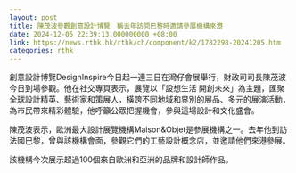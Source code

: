 ```yaml
---
layout: post
title: 陳茂波參觀創意設計博覽　稱去年訪問巴黎時邀請參展機構來港
date: 2024-12-05 22:39:13.000000000 +08:00
link: https://news.rthk.hk/rthk/ch/component/k2/1782298-20241205.htm
categories: rthk
---
```


創意設計博覽DesignInspire今日起一連三日在灣仔會展舉行，財政司司長陳茂波今日到場參觀。他在社交專頁表示，展覽以「設想生活 開創未來」為主題，匯聚全球設計精英、藝術家和策展人，橫跨不同地域和界別的展品、多元的展演活動，為市民帶來精彩體驗，他呼籲公眾把握機會，參與這場設計和文化盛會。

陳茂波表示，歐洲最大設計展覽機構Maison&Objet是參展機構之一。去年他到訪法國巴黎，曾與該機構會面，參觀它們的工藝設計概念店，並邀請他們來港參展。

該機構今次展示超過100個來自歐洲和亞洲的品牌和設計師作品。
